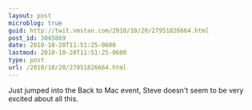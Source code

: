 ```yaml
---
layout: post
microblog: true
guid: http://twit.vmstan.com/2010/10/20/27951826664.html
post_id: 3045869
date: 2010-10-20T11:51:25-0600
lastmod: 2010-10-20T11:51:25-0600
type: post
url: /2010/10/20/27951826664.html
---
```

Just jumped into the Back to Mac event, Steve doesn't seem to be very excited about all this.
